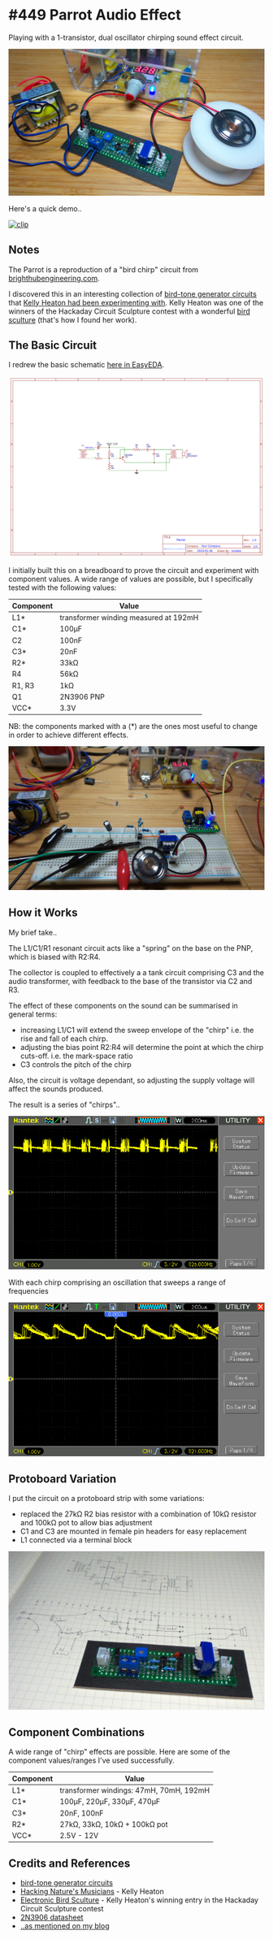 # #449 Parrot Audio Effect

Playing with a 1-transistor, dual oscillator chirping sound effect circuit.

![Build](./assets/Parrot_build.jpg?raw=true)

Here's a quick demo..

[![clip](https://img.youtube.com/vi/9vkSytXmmKg/0.jpg)](https://www.youtube.com/watch?v=9vkSytXmmKg)

## Notes

The Parrot is a reproduction of a "bird chirp" circuit from
[brighthubengineering.com](https://www.brighthubengineering.com/diy-electronics-devices/120896-simple-bird-tone-generator-circuits-explained/).

I discovered this in an interesting collection of
[bird-tone generator circuits](https://www.brighthubengineering.com/diy-electronics-devices/120896-simple-bird-tone-generator-circuits-explained/)
that [Kelly Heaton had been experimenting with](https://hackaday.io/project/161443-hacking-natures-musicians).
Kelly Heaton was one of the winners of the Hackaday Circuit Sculpture contest with a wonderful [bird sculture](https://hackaday.io/project/163201-electronic-sculpture)
(that's how I found her work).

## The Basic Circuit

I redrew the basic schematic [here in EasyEDA](https://easyeda.com/tardate/parrot).

![Schematic](./assets/Parrot_schematic.png?raw=true)

I initially built this on a breadboard to prove the circuit and experiment with component values.
A wide range of values are possible, but I specifically tested with the following values:

| Component | Value                                 |
|-----------|---------------------------------------|
| L1*       | transformer winding measured at 192mH |
| C1*       | 100µF                                 |
| C2        | 100nF                                 |
| C3*       | 20nF                                  |
| R2*       | 33kΩ                                  |
| R4        | 56kΩ                                  |
| R1, R3    | 1kΩ                                   |
| Q1        | 2N3906 PNP                            |
| VCC*      | 3.3V                                  |

NB: the components marked with a (*) are the ones most useful to change in order to achieve different effects.

![Parrot_bb_build](./assets/Parrot_bb_build.jpg?raw=true)

## How it Works

My brief take..

The L1/C1/R1 resonant circuit acts like a "spring" on the base on the PNP, which is biased with R2:R4.

The collector is coupled to effectively a a tank circuit comprising C3 and the audio transformer,
with feedback to the base of the transistor via C2 and R3.

The effect of these components on the sound can be summarised in general terms:

* increasing L1/C1 will extend the sweep envelope of the "chirp" i.e. the rise and fall of each chirp.
* adjusting the bias point R2:R4 will determine the point at which the chirp cuts-off. i.e. the mark-space ratio
* C3 controls the pitch of the chirp

Also, the circuit is voltage dependant, so adjusting the supply voltage will affect the sounds produced.

The result is a series of "chirps"..

![scope_series](./assets/scope_series.gif?raw=true)

With each chirp comprising an oscillation that sweeps a range of frequencies

![scope_detail](./assets/scope_detail.gif?raw=true)

## Protoboard Variation

I put the circuit on a protoboard strip with some variations:

* replaced the 27kΩ R2 bias resistor with a combination of 10kΩ resistor and 100kΩ pot to allow bias adjustment
* C1 and C3 are mounted in female pin headers for easy replacement
* L1 connected via a terminal block

![Parrot_protoboard_layout](./assets/Parrot_protoboard_layout.jpg?raw=true)

## Component Combinations

A wide range of "chirp" effects are possible. Here are some of the component values/ranges I've used successfully.

| Component | Value                                   |
|-----------|-----------------------------------------|
| L1*       | transformer windings: 47mH, 70mH, 192mH |
| C1*       | 100µF, 220µF, 330µF, 470µF              |
| C3*       | 20nF, 100nF                             |
| R2*       | 27kΩ, 33kΩ, 10kΩ + 100kΩ pot            |
| VCC*      | 2.5V - 12V                              |

## Credits and References

* [bird-tone generator circuits](https://www.brighthubengineering.com/diy-electronics-devices/120896-simple-bird-tone-generator-circuits-explained/)
* [Hacking Nature's Musicians](https://hackaday.io/project/161443-hacking-natures-musicians) - Kelly Heaton
* [Electronic Bird Sculture](https://hackaday.io/project/163201-electronic-sculpture) - Kelly Heaton's winning entry in the Hackaday Circuit Sculpture contest
* [2N3906 datasheet](https://www.futurlec.com/Transistors/2N3906.shtml)
* [..as mentioned on my blog](https://blog.tardate.com/2019/01/leap449-parrot-sound-effects.html)
